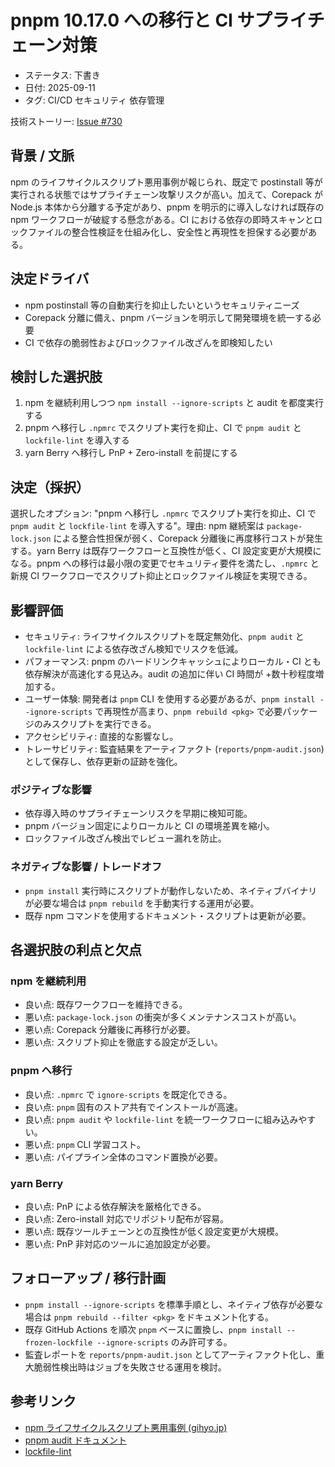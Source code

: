 # pnpm 10.17.0 への移行と CI サプライチェーン対策

- ステータス: 下書き
- 日付: 2025-09-11
- タグ: CI/CD セキュリティ 依存管理

技術ストーリー: [Issue #730](https://github.com/tooppoo/armoredcore-extreme-mercenaries/issues/730)

## 背景 / 文脈

npm のライフサイクルスクリプト悪用事例が報じられ、既定で postinstall 等が実行される状態ではサプライチェーン攻撃リスクが高い。加えて、Corepack が Node.js 本体から分離する予定があり、pnpm を明示的に導入しなければ既存の npm ワークフローが破綻する懸念がある。CI における依存の即時スキャンとロックファイルの整合性検証を仕組み化し、安全性と再現性を担保する必要がある。

## 決定ドライバ

- npm postinstall 等の自動実行を抑止したいというセキュリティニーズ
- Corepack 分離に備え、pnpm バージョンを明示して開発環境を統一する必要
- CI で依存の脆弱性およびロックファイル改ざんを即検知したい

## 検討した選択肢

1. npm を継続利用しつつ `npm install --ignore-scripts` と audit を都度実行する
1. pnpm へ移行し `.npmrc` でスクリプト実行を抑止、CI で `pnpm audit` と `lockfile-lint` を導入する
1. yarn Berry へ移行し PnP + Zero-install を前提にする

## 決定（採択）

選択したオプション: "pnpm へ移行し `.npmrc` でスクリプト実行を抑止、CI で `pnpm audit` と `lockfile-lint` を導入する"。理由: npm 継続案は `package-lock.json` による整合性担保が弱く、Corepack 分離後に再度移行コストが発生する。yarn Berry は既存ワークフローと互換性が低く、CI 設定変更が大規模になる。pnpm への移行は最小限の変更でセキュリティ要件を満たし、`.npmrc` と新規 CI ワークフローでスクリプト抑止とロックファイル検証を実現できる。

## 影響評価

- セキュリティ: ライフサイクルスクリプトを既定無効化、`pnpm audit` と `lockfile-lint` による依存改ざん検知でリスクを低減。
- パフォーマンス: pnpm のハードリンクキャッシュによりローカル・CI とも依存解決が高速化する見込み。audit の追加に伴い CI 時間が +数十秒程度増加する。
- ユーザー体験: 開発者は `pnpm` CLI を使用する必要があるが、`pnpm install --ignore-scripts` で再現性が高まり、`pnpm rebuild <pkg>` で必要パッケージのみスクリプトを実行できる。
- アクセシビリティ: 直接的な影響なし。
- トレーサビリティ: 監査結果をアーティファクト (`reports/pnpm-audit.json`) として保存し、依存更新の証跡を強化。

### ポジティブな影響

- 依存導入時のサプライチェーンリスクを早期に検知可能。
- pnpm バージョン固定によりローカルと CI の環境差異を縮小。
- ロックファイル改ざん検出でレビュー漏れを防止。

### ネガティブな影響 / トレードオフ

- `pnpm install` 実行時にスクリプトが動作しないため、ネイティブバイナリが必要な場合は `pnpm rebuild` を手動実行する運用が必要。
- 既存 npm コマンドを使用するドキュメント・スクリプトは更新が必要。

## 各選択肢の利点と欠点

### npm を継続利用

- 良い点: 既存ワークフローを維持できる。
- 悪い点: `package-lock.json` の衝突が多くメンテナンスコストが高い。
- 悪い点: Corepack 分離後に再移行が必要。
- 悪い点: スクリプト抑止を徹底する設定が乏しい。

### pnpm へ移行

- 良い点: `.npmrc` で `ignore-scripts` を既定化できる。
- 良い点: `pnpm` 固有のストア共有でインストールが高速。
- 良い点: `pnpm audit` や `lockfile-lint` を統一ワークフローに組み込みやすい。
- 悪い点: `pnpm` CLI 学習コスト。
- 悪い点: パイプライン全体のコマンド置換が必要。

### yarn Berry

- 良い点: PnP による依存解決を厳格化できる。
- 良い点: Zero-install 対応でリポジトリ配布が容易。
- 悪い点: 既存ツールチェーンとの互換性が低く設定変更が大規模。
- 悪い点: PnP 非対応のツールに追加設定が必要。

## フォローアップ / 移行計画

- `pnpm install --ignore-scripts` を標準手順とし、ネイティブ依存が必要な場合は `pnpm rebuild --filter <pkg>` をドキュメント化する。
- 既存 GitHub Actions を順次 `pnpm` ベースに置換し、`pnpm install --frozen-lockfile --ignore-scripts` のみ許可する。
- 監査レポートを `reports/pnpm-audit.json` としてアーティファクト化し、重大脆弱性検出時はジョブを失敗させる運用を検討。

## 参考リンク

- [npm ライフサイクルスクリプト悪用事例 (gihyo.jp)](https://gihyo.jp)
- [pnpm audit ドキュメント](https://pnpm.io/cli/audit)
- [lockfile-lint](https://github.com/lirantal/lockfile-lint)
